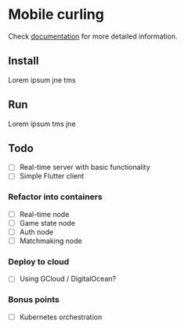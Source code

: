 # Mobile curling

Check [documentation](/doc) for more detailed information.

## Install

Lorem ipsum jne tms

## Run

Lorem ipsum tms jne

## Todo

- [ ] Real-time server with basic functionality
- [ ] Simple Flutter client

### Refactor into containers

- [ ] Real-time node
- [ ] Game state node
- [ ] Auth node
- [ ] Matchmaking node

### Deploy to cloud

- [ ] Using GCloud / DigitalOcean?

### Bonus points

- [ ] Kubernetes orchestration
